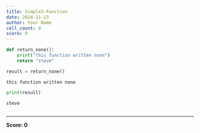 ```yaml
---
title: Simple3-Function
date: 2024-11-23
author: Your Name
cell_count: 4
score: 0
---
```


```python
def return_none():
    print("this function written none")
    return "steve"
```


```python
result = return_none()
```

    this function written none



```python
print(result)
```

    steve



```python

```


---
**Score: 0**
